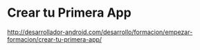 # Crear tu Primera App

http://desarrollador-android.com/desarrollo/formacion/empezar-formacion/crear-tu-primera-app/
